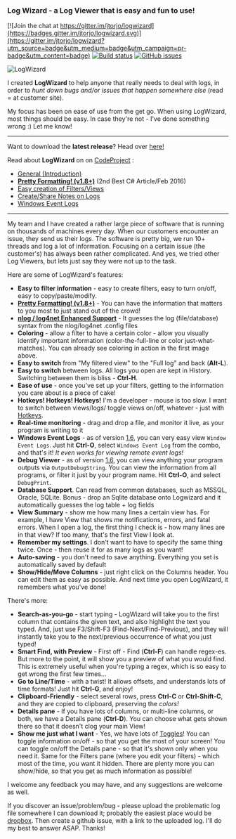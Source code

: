### Log Wizard - a Log Viewer that is easy and fun to use!

[![Join the chat at https://gitter.im/jtorjo/logwizard](https://badges.gitter.im/jtorjo/logwizard.svg)](https://gitter.im/jtorjo/logwizard?utm_source=badge&utm_medium=badge&utm_campaign=pr-badge&utm_content=badge) [![Build status](https://ci.appveyor.com/api/projects/status/566ksg8oh95bj0o0?svg=true)](https://ci.appveyor.com/project/jtorjo/logwizard) [![GitHub issues](https://img.shields.io/github/issues/jtorjo/logwizard.svg)](https://github.com/jtorjo/logwizard/issues)

![LogWizard](https://github.com/jtorjo/logwizard/blob/master/src/images/lw_demo.gif)

I created **LogWizard** to help anyone that really needs to deal with logs, in order to _hunt down bugs and/or issues that happen somewhere else_ (read = at customer site).

My focus has been on ease of use from the get go. When using LogWizard, most things should be easy. In case they're not - I've done something wrong :) Let me know!

***

Want to download the **latest release**? Head over [here!](https://github.com/jtorjo/logwizard/releases)

Read about **LogWizard** on on <a href="http://www.codeproject.com" target="_blank">CodeProject</a> : 
* <a href="http://www.codeproject.com/Articles/1023815/LogWizard-a-Log-Viewer-that-is-easy-and-fun-to-use" target="_blank">General (Introduction)</a> 
* <a href="http://www.codeproject.com/Articles/1078310/Log-Wizard-Make-your-Logs-Look-Pretty" target="_blank"><b>Pretty Formatting! (v1.8+)</b></a>  (2nd Best C# Article/Feb 2016)
* <a href="http://www.codeproject.com/Articles/1045528/LogWizard-Filter-your-Logs-Inside-out" target="_blank">Easy creation of Filters/Views</a> 
* <a href="http://www.codeproject.com/Articles/1039389/LogWizard-Talk-About-your-Logs" target="_blank">Create/Share Notes on Logs</a>
* <a href="http://www.codeproject.com/Articles/1073292/Log-Wizard-Viewing-Windows-Event-Logs-Can-Be-Fun" target="_blank">Windows Event Logs</a>

***

My team and I have created a rather large piece of software that is running on thousands of machines every day. When our customers encounter an issue, they send us their logs. The software is pretty big, we run 10+ threads and log a lot of information. Focusing on a certain issue (the customer's) has always been rather complicated. And yes, we tried other Log Viewers, but lets just say they were not up to the task.

Here are some of LogWizard's features:
- **Easy to filter information** - easy to create filters, easy to turn on/off, easy to copy/paste/modify.
- [**Pretty Formatting! (v1.8+)**](http://www.codeproject.com/Articles/1078310/Log-Wizard-Make-your-Logs-Look-Pretty) - You can have the information that matters to you most to just stand out of the crowd!
- [**nlog / log4net Enhanced Support**](https://github.com/jtorjo/logwizard/wiki/loglibraries) - It guesses the log (file/database) syntax from the nlog/log4net .config files
- **Coloring** - allow a filter to have a certain color - allow you visually identify important information (color-the-full-line or color just-what-matches). You can already see coloring in action in the first image above.
- **Easy to switch** from "My filtered view" to the "Full log" and back (**Alt-L**).
- **Easy to switch** between logs. All logs you open are kept in History. Switching between them is bliss - **Ctrl-H**.
- **Ease of use** - once you've set up your filters, getting to the information you care about is a piece of cake!
- **Hotkeys! Hotkeys! Hotkeys!** I'm a developer - mouse is too slow. I want to switch between views/logs/ toggle views on/off, whatever - just with [Hotkeys](Hotkeys).
- **Real-time monitoring** - drag and drop a file, and monitor it live, as your program is writing to it
- **Windows Event Logs** - as of version [1.6](https://github.com/jtorjo/logwizard/releases/tag/1.6.1), you can very easy view `Window Event Logs`. Just hit **Ctrl-O**, select `Windows Event Log` from the combo, and that's it! _It even works for viewing remote event logs!_
- **Debug Viewer** - as of version [1.6](https://github.com/jtorjo/logwizard/releases/tag/1.6.1), you can view anything your program outputs via `OutputDebugString`. You can view the information from all programs, or filter it just by your program name. Hit **Ctrl-O**, and select `DebugPrint`.
- **Database Support**. Can read from common databases, such as MSSQL, Oracle, SQLite. Bonus - drop an Sqlite database onto Logwizard and it automatically guesses the log table + log fields
- **View Summary** - show me how many lines a certain view has. For example, I have View that shows me notifications, errors, and fatal errors. When I open a log, the first thing I check is - how many lines are in that view? If too many, that's the first View I look at.
- **Remember my settings**. I don't want to have to specify the same thing twice. Once - then reuse it for as many logs as you want!
- **Auto-saving** - you don't need to save anything. Everything you set is automatically saved by default
- **Show/Hide/Move Columns** - just right click on the Columns header. You can edit them as easy as possible. And next time you open LogWizard, it remembers what you've done!

There's more:
- **Search-as-you-go** - start typing - LogWizard will take you to the first column that contains the given text, and also highlight the text you typed. And, just use F3/Shift-F3 (Find-Next/Find-Previous), and they will instantly take you to the next/previous occurrence of what you just typed!
- **Smart Find, with Preview** - First off - Find (**Ctrl-F**) can handle regex-es. But more to the point, it will show you a preview of what you would find. This is extremely useful when you're typing a regex, which is so easy to get wrong the first few times...
- **Go to Line/Time** - with a twist! It allows offsets, and understands lots of time formats! Just hit **Ctrl-G**, and enjoy!
- **Clipboard-Friendly** - select several rows, press **Ctrl-C** or **Ctrl-Shift-C**, and they are copied to clipboard, preserving the _colors!_
- **Details pane** - If you have lots of columns, or multi-line columns, or both, we have a Details pane (**Ctrl-D**). You can choose what gets shown there so that it doesn't clog your main View!
- **Show me just what I want** - Yes, we have lots of [Toggles](Toggles)! You can toggle information on/off - so that you get the most of your screen! You can toggle on/off the Details pane - so that it's shown only when you need it. Same for the Filters pane (where you edit your filters) - which most of the time, you want it hidden. There are plenty more you can show/hide, so that you get as much information as possible!

I welcome any feedback you may have, and any suggestions are welcome as well. 

If you discover an issue/problem/bug - please upload the problematic log file somewhere I can download it; probably the easiest place would be [dropbox](http://www.dropbox.com). Then create a github issue, with a link to the uploaded log. I'll do my best to answer ASAP. 
Thanks!

